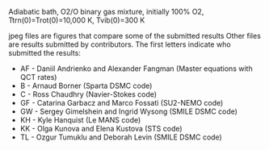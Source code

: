Adiabatic bath, O2/O binary gas mixture, initially 100% O2, Ttrn(0)=Trot(0)=10,000 K, Tvib(0)=300 K

jpeg files are figures that compare some of the submitted results
Other files are results submitted by contributors. The first letters indicate who submitted the results:
* AF - Daniil Andrienko and Alexander Fangman (Master equations with QCT rates)
* B - Arnaud Borner (Sparta DSMC code)
* C - Ross Chaudhry (Navier-Stokes code)
* GF - Catarina Garbacz and Marco Fossati (SU2-NEMO code)
* GW - Sergey Gimelshein and Ingrid Wysong (SMILE DSMC code)
* KH - Kyle Hanquist (Le MANS code)
* KK - Olga Kunova and Elena Kustova (STS code)
* TL - Ozgur Tumuklu and Deborah Levin (SMILE DSMC code)
